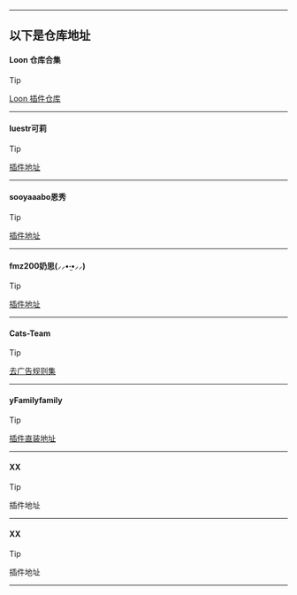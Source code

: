 ------
> 

以下是仓库地址
------
#### Loon 仓库合集
> [!TIP]
> [Loon 插件仓库](https://loon-plugin.vercel.app/)
------
#### luestr可莉
> [!TIP]
> [插件地址](https://github.com/luestr/ProxyResource/blob/main/README.md#%E6%8F%92%E4%BB%B6%E5%88%97%E8%A1%A8)
------
#### sooyaaabo恩秀
> [!TIP]
> [插件地址](https://github.com/sooyaaabo/Loon?tab=readme-ov-file#%E6%8F%92%E4%BB%B6%E5%88%97%E8%A1%A8)
------
#### fmz200奶思(⸝⸝•‧̫•⸝⸝)
> [!TIP]
> [插件地址](https://github.com/fmz200/wool_scripts?tab=readme-ov-file#2%EF%B8%8F%E2%83%A3-loon%E9%85%8D%E7%BD%AE)
------
#### Cats-Team
> [!TIP]
> [去广告规则集](https://github.com/Cats-Team/AdRules)
------
#### yFamilyfamily
> [!TIP]
> [插件直装地址](https://whatshub.top/loon)
------
#### XX
> [!TIP]
> 插件地址
------
#### XX
> [!TIP]
> 插件地址
------

